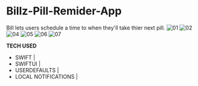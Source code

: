 # Billz-Pill-Remider-App
 Bill lets users schedule a time to when they'll take thier next pill.
 ![01](https://user-images.githubusercontent.com/79456369/160769690-77b219f7-a9ba-4070-9ab3-0dd54443a8d9.png)
![02](https://user-images.githubusercontent.com/79456369/160769715-c0558376-be6b-4827-be6b-f7083e27fb10.png)
![04](https://user-images.githubusercontent.com/79456369/160769742-ccc4caf3-bb50-473a-a091-d9d0738da1d3.png)
![05](https://user-images.githubusercontent.com/79456369/160769763-0a18485f-ec88-48c1-b08c-1c06a60077aa.png)
![06](https://user-images.githubusercontent.com/79456369/160769771-7c6eab58-8919-424d-88da-72ef3ba8aba3.png)
![07](https://user-images.githubusercontent.com/79456369/160769785-c4a71c63-74cf-4259-bfeb-9ee8ca9af1af.png)


**TECH USED**
- SWIFT | 
- SWIFTUI | 
- USERDEFAULTS | 
- LOCAL NOTIFICATIONS |


